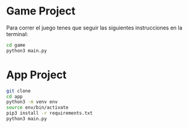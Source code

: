 # Game Project

Para correr el juego tenes que seguir las siguientes instrucciones en la terminal:

```sh
cd game
python3 main.py
```


# App Project
```sh
git clone
cd app
python3 -m venv env
source env/bin/activate
pip3 install -r requirements.txt
python3 main.py
```
